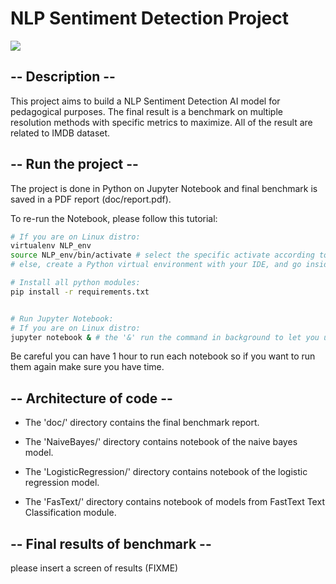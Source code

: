 # NLP Sentiment Detection Project

![](https://i.imgur.com/AavAk5s.png)

## -- Description --
This project aims to build a NLP Sentiment Detection AI model for pedagogical purposes. The final result is a benchmark on multiple resolution methods with specific metrics to maximize. All of the result are related to IMDB dataset.

## -- Run the project --

The project is done in Python on Jupyter Notebook and final benchmark is saved in a PDF report (doc/report.pdf).

To re-run the Notebook, please follow this tutorial:

```sh
# If you are on Linux distro:
virtualenv NLP_env
source NLP_env/bin/activate # select the specific activate according to your shell.
# else, create a Python virtual environment with your IDE, and go inside.

# Install all python modules:
pip install -r requirements.txt


# Run Jupyter Notebook:
# If you are on Linux distro:
jupyter notebook & # the '&' run the command in background to let you use the console.
```

Be careful you can have 1 hour to run each notebook so if you want to run them again make sure you have time.

## -- Architecture of code --

* The 'doc/' directory contains the final benchmark report.

* The 'NaiveBayes/' directory contains notebook of the naive bayes model.

* The 'LogisticRegression/' directory contains notebook of the logistic regression model.

* The 'FasText/' directory contains notebook of models from FastText Text Classification module.


## -- Final results of benchmark --

please insert a screen of results (FIXME)
